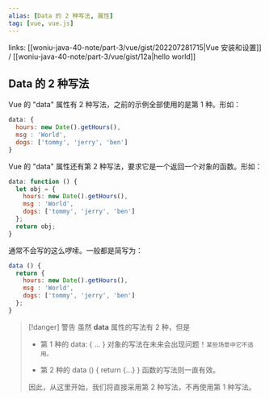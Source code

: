 ```yaml
---
alias: [Data 的 2 种写法, 属性]
tag: [vue, vue.js]
---
```


links: [[woniu-java-40-note/part-3/vue/gist/202207281715|Vue 安装和设置]] / [[woniu-java-40-note/part-3/vue/gist/12a|hello world]]

## Data 的 2 种写法 

Vue 的 "data" 属性有 2 种写法，之前的示例全部使用的是第 1 种。形如：

```js
data: {
  hours: new Date().getHours(),
  msg : 'World',
  dogs: ['tommy', 'jerry', 'ben']
}
```

Vue 的 "data" 属性还有第 2 种写法，要求它是一个返回一个对象的函数。形如：

```js
data: function () {
  let obj = {
    hours: new Date().getHours(),
    msg : 'World',
    dogs: ['tommy', 'jerry', 'ben']
  };
  return obj;
}
```

通常不会写的这么啰嗦。一般都是简写为：

```js
data () {
  return {
    hours: new Date().getHours(),
    msg : 'World',
    dogs: ['tommy', 'jerry', 'ben']
  };
}
```


> [!danger] 警告
> 虽然 **data** 属性的写法有 2 种，但是
> 
> - 第 1 种的 data: { ... } 对象的写法在未来会出现问题！<small>某些场景中它不适用。</small>
> 
> - 第 2 种的 data () { return {...} } 函数的写法则一直有效。
> 
> 因此，从这里开始，我们将直接采用第 2 种写法，不再使用第 1 种写法。

